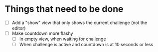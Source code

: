 # Things that need to be done
- [ ] Add a "show" view that only shows the current challenge (not the editor)
- [ ] Make countdown more flashy
  - [ ] In empty view, when waiting for challenge
  - [ ] When challenge is active and countdown is at 10 seconds or less
